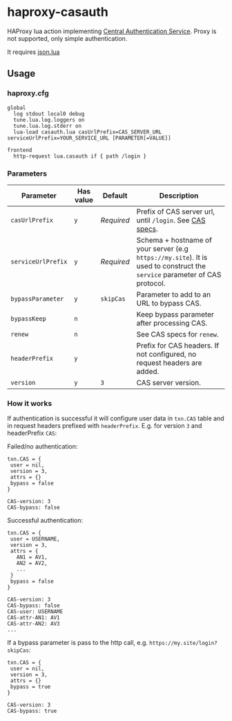 # haproxy-casauth

HAProxy lua action implementing [Central Authentication Service](https://en.wikipedia.org/wiki/Central_Authentication_Service). Proxy is not supported, only simple authentication.

It requires [json.lua](https://github.com/rxi/json.lua)

## Usage
### haproxy.cfg
```
global
  log stdout local0 debug 
  tune.lua.log.loggers on
  tune.lua.log.stderr on
  lua-load casauth.lua casUrlPrefix=CAS_SERVER_URL serviceUrlPrefix=YOUR_SERVICE_URL [PARAMETER[=VALUE]]

frontend
  http-request lua.casauth if { path /login }  
```
### Parameters
| Parameter | Has value | Default | Description |
| --- | --- | --- | --- |
| `casUrlPrefix` | `y` | _Required_ | Prefix of CAS server url, until `/login`. See [CAS specs](https://apereo.github.io/cas/7.0.x/protocol/CAS-Protocol-Specification.html). |
| `serviceUrlPrefix` | `y` | _Required_ | Schema + hostname of your server (e.g `https://my.site`). It is used to construct the `service` parameter of CAS protocol. |
| `bypassParameter` | `y` | `skipCas` | Parameter to add to an URL to bypass CAS. |
| `bypassKeep` | `n` | | Keep bypass parameter after processing CAS. |
| `renew` | `n` | | See CAS specs for `renew`. |
| `headerPrefix` | `y` | | Prefix for CAS headers. If not configured, no request headers are added. |
| `version` | `y` | `3` | CAS server version. |
### How it works
If authentication is successful it will configure user data in `txn.CAS` table and in request headers prefixed with `headerPrefix`. E.g. for version `3` and headerPrefix `CAS`:

Failed/no authentication:
```
txn.CAS = {
 user = nil,
 version = 3,
 attrs = {}
 bypass = false
}
```
```
CAS-version: 3
CAS-bypass: false
```
Successful authentication:
```
txn.CAS = {
 user = USERNAME,
 version = 3,
 attrs = {
   AN1 = AV1,
   AN2 = AV2, 
   ...
 }
 bypass = false
}
```
```
CAS-version: 3
CAS-bypass: false
CAS-user: USERNAME
CAS-attr-AN1: AV1
CAS-attr-AN2: AV3
...
```
If a bypass parameter is pass to the http call, e.g. `https://my.site/login?skipCas`:
```
txn.CAS = {
 user = nil,
 version = 3,
 attrs = {}
 bypass = true
}
```
```
CAS-version: 3
CAS-bypass: true
```

